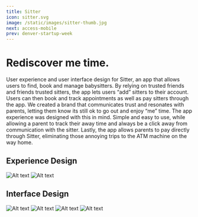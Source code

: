 ```yaml
---
title: Sitter
icon: sitter.svg
image: /static/images/sitter-thumb.jpg
next: access-mobile
prev: denver-startup-week
---
```


# Rediscover me time.

User experience and user interface design for Sitter, an app that allows users
to find, book and manage babysitters. By relying on trusted friends and friends
trusted sitters, the app lets users “add” sitters to their account. Users can
then book and track appointments as well as pay sitters through the app. We
created a brand that communicates trust and resonates with parents, letting them
know its still ok to go out and enjoy “me” time. The app experience was designed
with this in mind. Simple and easy to use, while allowing a parent to track
their away time and always be a click away from communication with the sitter.
Lastly, the app allows parents to pay directly through Sitter, eliminating those
annoying trips to the ATM machine on the way home.

## Experience Design
![Alt text](http://via.placeholder.com/1170x650)
![Alt text](http://via.placeholder.com/1170x650)

## Interface Design
![Alt text](http://via.placeholder.com/1170x650)
![Alt text](http://via.placeholder.com/1170x650)
![Alt text](http://via.placeholder.com/1170x650)
![Alt text](http://via.placeholder.com/1170x650)

